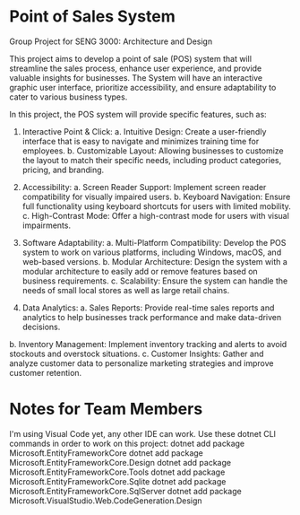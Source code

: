 # Point of Sales System
Group Project for SENG 3000: Architecture and Design

This project aims to develop a point of sale (POS) system that will streamline the sales process,
enhance user experience, and provide valuable insights for businesses. The System will have an
interactive graphic user interface, prioritize accessibility, and ensure adaptability to cater to
various business types.

In this project, the POS system will provide specific features, such as:
1. Interactive Point & Click:
a. Intuitive Design: Create a user-friendly interface that is easy to navigate and
minimizes training time for employees.
b. Customizable Layout: Allowing businesses to customize the layout to match their
specific needs, including product categories, pricing, and branding.

2. Accessibility:
a. Screen Reader Support: Implement screen reader compatibility for visually
impaired users.
b. Keyboard Navigation: Ensure full functionality using keyboard shortcuts for users
with limited mobility.
c. High-Contrast Mode: Offer a high-contrast mode for users with visual
impairments.

3. Software Adaptability:
a. Multi-Platform Compatibility: Develop the POS system to work on various
platforms, including Windows, macOS, and web-based versions.
b. Modular Architecture: Design the system with a modular architecture to easily
add or remove features based on business requirements.
c. Scalability: Ensure the system can handle the needs of small local stores as well
as large retail chains.

4. Data Analytics:
a. Sales Reports: Provide real-time sales reports and analytics to help businesses
track performance and make data-driven decisions.

b. Inventory Management: Implement inventory tracking and alerts to avoid
stockouts and overstock situations.
c. Customer Insights: Gather and analyze customer data to personalize marketing
strategies and improve customer retention.

# Notes for Team Members
I'm using Visual Code yet, any other IDE can work.
Use these dotnet CLI commands in order to work on this project:
dotnet add package Microsoft.EntityFrameworkCore
dotnet add package Microsoft.EntityFrameworkCore.Design
dotnet add package Microsoft.EntityFrameworkCore.Tools
dotnet add package Microsoft.EntityFrameworkCore.Sqlite
dotnet add package Microsoft.EntityFrameworkCore.SqlServer
dotnet add package Microsoft.VisualStudio.Web.CodeGeneration.Design
